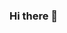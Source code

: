 ### Hi there 👋

<!--
**DoniOctopus/DoniOctopus** is a ✨ _special_ ✨ repository because its `README.md` (this file) appears on your GitHub profile.

Here are some ideas to get you started:

- 🔭 I’m currently working on Pt.Enigma Cipta Humanika
- 🌱 I’m currently learning Kotlin and Golang
- 👯 I’m looking to collaborate on GitHub
- 🤔 I’m looking for help with Kotlin Documentation
- 💬 Ask me about your problem, who knows I can help?
- 📫 How to reach me: donioctavian1016@gmail.com
- 😄 Pronouns: Octopus
- ⚡ Fun fact: I Love Octopus
-->
